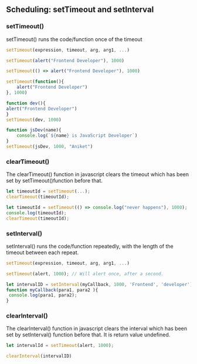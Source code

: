 ## Scheduling: setTimeout and setInterval

### setTimeout()

setTimeout() runs the code/function once of the timeout

```js
setTimeout(expression, timeout, arg, arg1, ...)

setTimeout(alert("Frontend Developer"), 1000)

setTimeout(() => alert("Frontend Developer"), 1000)

setTimeout(function(){
    alert("Frontend Developer")
}, 1000)

function dev(){
alert("Frontend Developer")
}
setTimeout(dev, 1000)

function jsDev(name){
    console.log(`${name} is JavaScript Developer`)
}
setTimeout(jsDev, 1000, "Aniket")
```

### clearTimeout()

The clearTimeout() function in javascript clears the timeout which has been set by setTimeout()function before that.

```js
let timeoutId = setTimeout(...);
clearTimeout(timeoutId);

let timeoutId = setTimeout(() => console.log("never happens"), 1000);
console.log(timeoutId); 
clearTimeout(timeoutId);
```


### setInterval()

setInterval() runs the code/function repeatedly, with the length of the timeout between each repeat.

```js
setTimeout(expression, timeout, arg, arg1, ...)

setTimeout(alert, 1000); // Will alert once, after a second.

let intervalID = setInterval(myCallback, 1000, 'Frontend', 'developer');
function myCallback(para1, para2 ){
 console.log(para1, para2); 
}

```

### clearInterval()

The clearInterval() function in javascript clears the interval which has been set by setInterval() function before that. It is return value undefined.

```js
let intervalId = setTimeout(alert, 1000);

clearInterval(intervalID)
```
